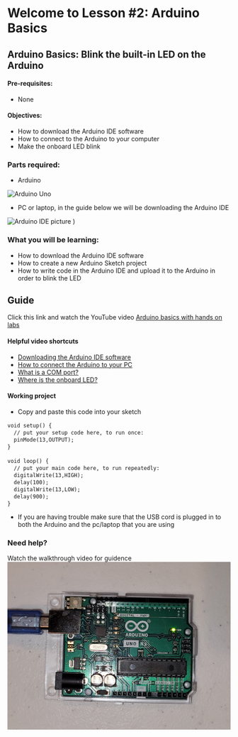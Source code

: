 # Welcome to Lesson #2: Arduino Basics

## Arduino Basics: Blink the built-in LED on the Arduino

#### Pre-requisites:
- None

#### Objectives:
- How to download the Arduino IDE software
- How to connect to the Arduino to your computer
- Make the onboard LED blink 

### Parts required:
- Arduino 

![Arduino Uno](https://github.com/StateFarm-STEM/hablogger/blob/main/c/arduino/lesson4/screenshots/arduino-uno-r3.png)
- PC or laptop, in the guide below we will be downloading the Arduino IDE

![Arduino IDE picture](https://github.com/StateFarm-STEM/hablogger/blob/main/c/arduino/lesson4/screenshots/arduino-ide.png)
 )

### What you will be learning:
- How to download the Arduino IDE software
- How to create a new Arduino Sketch project
- How to write code in the Arduino IDE and upload it to the Arduino in order to blink the LED

## Guide
Click this link and watch the YouTube video [Arduino basics with hands on labs](https://youtu.be/fJWR7dBuc18?t=1)

#### Helpful video shortcuts
- [Downloading the Arduino IDE software](https://youtu.be/fJWR7dBuc18?t=167)
- [How to connect the Arduino to your PC](https://youtu.be/fJWR7dBuc18?t=437)
- [What is a COM port?](https://youtu.be/fJWR7dBuc18?t=556)
- [Where is the onboard LED?](https://youtu.be/fJWR7dBuc18?t=715)

#### Working project
- Copy and paste this code into your sketch
```
void setup() {
  // put your setup code here, to run once:
  pinMode(13,OUTPUT);
}

void loop() {
  // put your main code here, to run repeatedly:
  digitalWrite(13,HIGH);
  delay(100);
  digitalWrite(13,LOW); 
  delay(900);
}
```
- If you are having trouble make sure that the USB cord is plugged in to both the Arduino and the pc/laptop that you are using


### Need help?
Watch the walkthrough video for guidence
[![Watch the video](videos/Lesson2.jpg)](videos/Lesson2.mp4)
